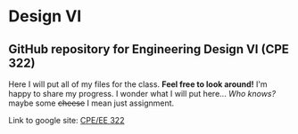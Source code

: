# Design VI
## GitHub repository for Engineering Design VI (CPE 322)

Here I will put all of my files for the class. **Feel free to look around!** I'm happy to share my progress.
I wonder what I will put here...   _Who knows?_ maybe some ~~cheese~~ I mean just assignment.

Link to google site:
[CPE/EE 322](https://sites.google.com/view/cpe-ee-322)
